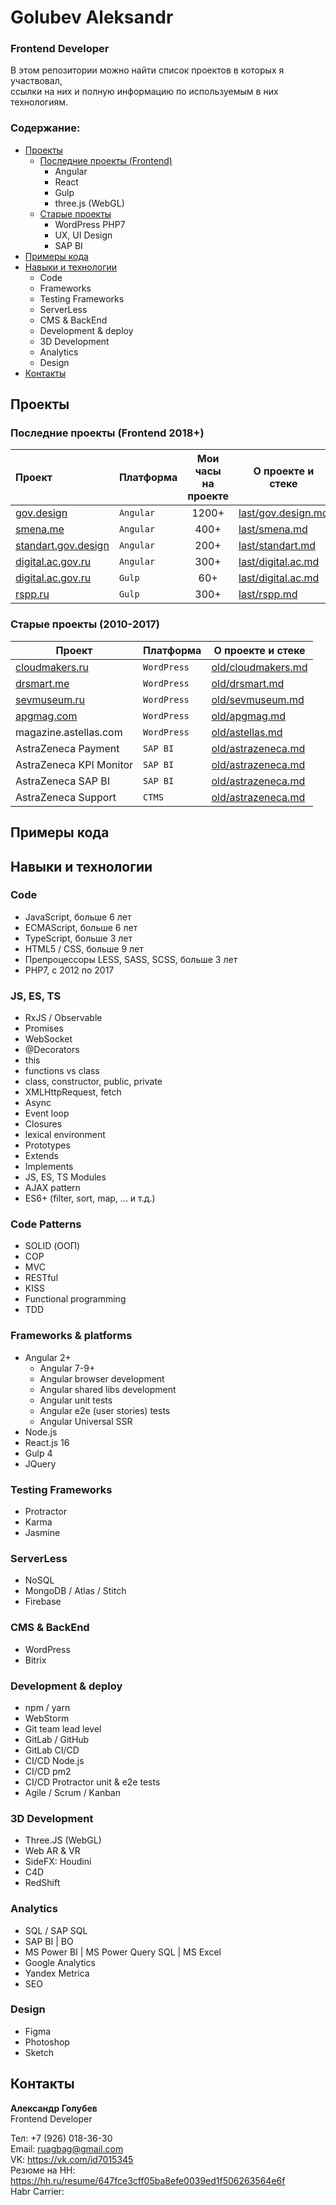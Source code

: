 # Golubev Aleksandr
### Frontend Developer
В этом репозитории можно найти список проектов в которых я участвовал, <br>
ссылки на них и полную информацию по используемым в них технологиям. 

### Содержание:
+ [Проекты](#last)
    + [Последние проекты (Frontend)](#last)
        + Angular
        + React
        + Gulp   
        + three.js (WebGL)
    + [Старые проекты](#old)
        + WordPress PHP7
        + UX, UI Design
        + SAP BI
+ [Примеры кода](#examples)
+ [Навыки и технологии](#skills)
    + Code
    + Frameworks
    + Testing Frameworks
    + ServerLess
    + CMS & BackEnd
    + Development & deploy
    + 3D Development
    + Analytics
    + Design
+ [Контакты](#contacts)

## <a name="last"></a> Проекты
### Последние проекты (Frontend 2018+)
Проект|Платформа|Мои часы <br>на проекте|О проекте и стеке
:-----|---------|:---------------------:|---------
[gov.design](http://gov.design/) |`Angular`|1200+| [last/gov.design.md](last/gov.design.md)
[smena.me](http://smena.me/) |`Angular`| 400+ | [last/smena.md](last/smena.md)
[standart.gov.design](http://standart.gov.design/) |`Angular`| 200+ | [last/standart.md](last/standart.md)
[digital.ac.gov.ru](https://digital.ac.gov.ru/) |`Angular`| 300+ |[last/digital.ac.md](last/digital.ac.md)
[digital.ac.gov.ru](https://digital.ac.gov.ru/) |`Gulp`| 60+ | [last/digital.ac.md](last/digital.ac.md)
[rspp.ru](http://www.rspp.ru/) |`Gulp`| 300+ | [last/rspp.md](last/rspp.md)|


### <a name="old"></a> Старые проекты (2010-2017)
Проект|Платформа|О проекте и стеке
------|---------|---------
[cloudmakers.ru](https://cloudmakers.ru/) | `WordPress` | [old/cloudmakers.md](old/cloudmakers.md)
[drsmart.me](https://drsmart.me/) | `WordPress` | [old/drsmart.md](old/drsmart.md)
[sevmuseum.ru](http://sevmuseum.ru/) | `WordPress` | [old/sevmuseum.md](old/sevmuseum.md)
[apgmag.com](http://apgmag.com/) | `WordPress` | [old/apgmag.md](old/apgmag.md)
magazine.astellas.com | `WordPress` | [old/astellas.md](old/astellas.md)
AstraZeneca Payment | `SAP BI` | [old/astrazeneca.md](old/astrazeneca.md)
AstraZeneca KPI Monitor | `SAP BI` | [old/astrazeneca.md](old/astrazeneca.md)
AstraZeneca SAP BI | `SAP BI` | [old/astrazeneca.md](old/astrazeneca.md)
AstraZeneca Support | `CTMS` | [old/astrazeneca.md](old/astrazeneca.md)

## <a name="examples"></a> Примеры кода

## <a name="skills"></a> Навыки и технологии
### Code
+ JavaScript, больше 6 лет
+ ECMAScript, больше 6 лет
+ TypeScript, больше 3 лет
+ HTML5 / CSS, больше 9 лет
+ Препроцессоры LESS, SASS, SCSS, больше 3 лет
+ PHP7, с 2012 по 2017

### JS, ES, TS
+ RxJS / Observable 
+ Promises
+ WebSocket
+ @Decorators
+ this
+ functions vs class
+ class, constructor, public, private
+ XMLHttpRequest, fetch
+ Async
+ Event loop
+ Closures
+ lexical environment
+ Prototypes
+ Extends 
+ Implements
+ JS, ES, TS Modules
+ AJAX pattern
+ ES6+ (filter, sort, map, ... и т.д.)

### Code Patterns
+ SOLID (ООП) 
+ COP
+ MVC 
+ RESTful
+ KISS
+ Functional programming
+ TDD

### Frameworks & platforms
+ Angular 2+
  + Angular 7-9+
  + Angular browser development
  + Angular shared libs development 
  + Angular unit tests 
  + Angular e2e (user stories) tests
  + Angular Universal SSR
+ Node.js
+ React.js 16
+ Gulp 4
+ JQuery

### Testing Frameworks
+ Protractor
+ Karma
+ Jasmine

### ServerLess
+ NoSQL
+ MongoDB / Atlas / Stitch
+ Firebase

### CMS & BackEnd
+ WordPress
+ Bitrix

### Development & deploy
+ npm / yarn
+ WebStorm
+ Git team lead level
+ GitLab / GitHub
+ GitLab CI/CD 
+ CI/CD Node.js 
+ CI/CD pm2
+ CI/CD Protractor unit & e2e tests
+ Agile / Scrum / Kanban

### 3D Development
+ Three.JS (WebGL) 
+ Web AR & VR
+ SideFX: Houdini
+ C4D
+ RedShift

### Analytics
+ SQL / SAP SQL
+ SAP BI | BO
+ MS Power BI | MS Power Query SQL | MS Excel
+ Google Analytics
+ Yandex Metrica
+ SEO

### Design
+ Figma
+ Photoshop
+ Sketch

## <a name="contacts"></a> Контакты

**Александр Голубев** <br>
Frontend Developer

Тел: +7 (926) 018-36-30 <br>
Email: ruagbag@gmail.com <br>
VK: https://vk.com/id7015345 <br>
Резюме на HH: https://hh.ru/resume/647fce3cff05ba8efe0039ed1f506263564e6f <br>
Habr Carrier: 

